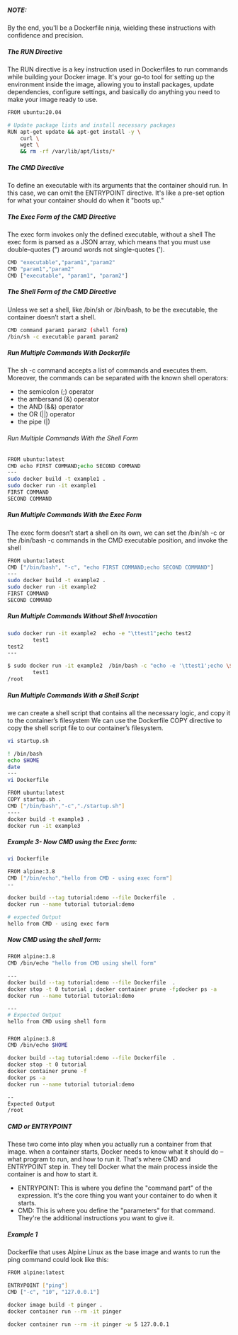 ##### NOTE: 
By the end, you'll be a Dockerfile ninja, wielding these instructions with confidence and precision.

##### The RUN Directive
The RUN directive is a key instruction used in Dockerfiles to run commands while building your Docker image.
It's your go-to tool for setting up the environment inside the image, allowing you to install packages, update dependencies, configure settings, and basically do anything you need to make your image ready to use.

``````sh
FROM ubuntu:20.04

# Update package lists and install necessary packages
RUN apt-get update && apt-get install -y \
    curl \
    wget \
    && rm -rf /var/lib/apt/lists/*

``````

#####  The CMD Directive
To define an executable with its arguments that the container should run. In this case, we can omit the ENTRYPOINT directive.
It's like a pre-set option for what your container should do when it "boots up."

##### The Exec Form of the CMD Directive
The exec form invokes only the defined executable, without a shell
The exec form is parsed as a JSON array, which means that you must use double-quotes (") around words not single-quotes (').
``````sh
CMD "executable","param1","param2"
CMD "param1","param2"
CMD ["executable", "param1", "param2"]

``````
##### The Shell Form of the CMD Directive
Unless we set a shell, like /bin/sh or /bin/bash, to be the executable, the container doesn’t start a shell. 
``````sh
CMD command param1 param2 (shell form)
/bin/sh -c executable param1 param2

``````
#####  Run Multiple Commands With Dockerfile
The sh -c command accepts a list of commands and executes them. Moreover, the commands can be separated with the known shell operators:

- the semicolon (;) operator
- the ambersand (&) operator
- the AND (&&) operator
- the OR (||) operator
- the pipe (|)

###### Run Multiple Commands With the Shell Form

``````sh
FROM ubuntu:latest
CMD echo FIRST COMMAND;echo SECOND COMMAND
---
sudo docker build -t example1 .
sudo docker run -it example1
FIRST COMMAND
SECOND COMMAND
``````
#####  Run Multiple Commands With the Exec Form
The exec form doesn’t start a shell on its own, we can set the /bin/sh -c or the /bin/bash -c commands in the CMD executable position, and invoke the shell

``````sh
FROM ubuntu:latest
CMD ["/bin/bash", "-c", "echo FIRST COMMAND;echo SECOND COMMAND"]
---
sudo docker build -t example2 .
sudo docker run -it example2
FIRST COMMAND
SECOND COMMAND
``````
#####  Run Multiple Commands Without Shell Invocation

``````sh
sudo docker run -it example2  echo -e "\ttest1";echo test2
        test1
test2
---

$ sudo docker run -it example2  /bin/bash -c "echo -e '\ttest1';echo \$HOME"
        test1
/root
``````
#####  Run Multiple Commands With a Shell Script
we can create a shell script that contains all the necessary logic, and copy it to the container’s filesystem
We can use the Dockerfile COPY directive to copy the shell script file to our container’s filesystem.
``````sh
vi startup.sh

! /bin/bash
echo $HOME
date
--- 
vi Dockerfile

FROM ubuntu:latest
COPY startup.sh .
CMD ["/bin/bash","-c","./startup.sh"]
----
docker build -t example3 .
docker run -it example3

``````
#####  Example 3- Now CMD using the Exec form:

``````sh
vi Dockerfile

FROM alpine:3.8
CMD ["/bin/echo","hello from CMD - using exec form"]
--

docker build --tag tutorial:demo --file Dockerfile  .
docker run --name tutorial tutorial:demo

# expected Output
hello from CMD - using exec form
``````
#####  Now CMD using the shell form:

``````sh
FROM alpine:3.8
CMD /bin/echo "hello from CMD using shell form"

---
docker build --tag tutorial:demo --file Dockerfile  .
docker stop -t 0 tutorial ; docker container prune -f;docker ps -a
docker run --name tutorial tutorial:demo

---
# Expected Output
hello from CMD using shell form
``````
#####  

``````sh
FROM alpine:3.8
CMD /bin/echo $HOME

docker build --tag tutorial:demo --file Dockerfile  .
docker stop -t 0 tutorial
docker container prune -f
docker ps -a
docker run --name tutorial tutorial:demo

--
Expected Output
/root
``````
#####  CMD or ENTRYPOINT
These two come into play when you actually run a container from that image. when a container starts, Docker needs to know what it should do – 
what program to run, and how to run it. That's where CMD and ENTRYPOINT step in. They tell Docker what the main process inside the container is and how to start it.

- ENTRYPOINT: This is where you define the "command part" of the expression. It's the core thing you want your container to do when it starts.
- CMD: This is where you define the "parameters" for that command. They're the additional instructions you want to give it.

##### Example 1 
Dockerfile that uses Alpine Linux as the base image and wants to run the ping command could look like this:

``````sh
FROM alpine:latest

ENTRYPOINT ["ping"]
CMD ["-c", "10", "127.0.0.1"]

docker image build -t pinger .
docker container run --rm -it pinger

docker container run --rm -it pinger -w 5 127.0.0.1
``````


